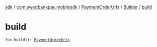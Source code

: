 [sdk](../../../index.md) / [com.swedbankpay.mobilesdk](../../index.md) / [PaymentOrderUrls](../index.md) / [Builder](index.md) / [build](./build.md)

# build

`fun build(): `[`PaymentOrderUrls`](../index.md)